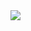<img src="https://cdn.discordapp.com/attachments/698155104804798524/813564655536439336/aboutMe.png">
